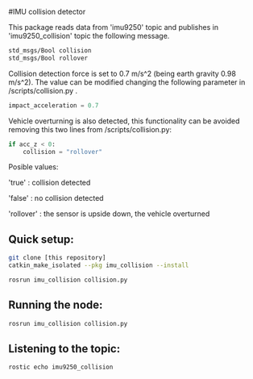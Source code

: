 #IMU collision detector

This package reads data from 'imu9250' topic and publishes in 'imu9250_collision' topic the following message. 
```bash
std_msgs/Bool collision
std_msgs/Bool rollover
```

Collision detection force is set to 0.7 m/s^2 (being earth gravity 0.98 m/s^2). The value can be modified changing the following parameter in /scripts/collision.py .
```python
impact_acceleration = 0.7
```

Vehicle overturning is also detected, this functionality can be avoided removing this two lines from /scripts/collision.py:
```python
if acc_z < 0:
    collision = "rollover"
```

Posible values:

'true' : collision detected

'false' : no collision detected

'rollover' : the sensor is upside down, the vehicle overturned

Quick setup:
----- 
```bash
git clone [this repository]
catkin_make_isolated --pkg imu_collision --install

rosrun imu_collision collision.py
```

Running the node:
-----
```bash
rosrun imu_collision collision.py
```

Listening to the topic:
-----
```bash
rostic echo imu9250_collision
```

